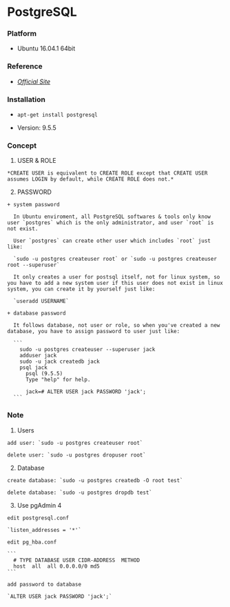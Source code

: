 # PostgreSQL

### Platform

  + Ubuntu 16.04.1 64bit
  
### Reference

  + [*Official Site*](https://www.postgresql.org/docs/9.5/)
  
### Installation

  + `apt-get install postgresql`
  
  + Version: 9.5.5

### Concept
  
  1. USER & ROLE    
    
    *CREATE USER is equivalent to CREATE ROLE except that CREATE USER assumes LOGIN by default, while CREATE ROLE does not.*
    
  2. PASSWORD
  
    + system password
      
      In Ubuntu enviroment, all PostgreSQL softwares & tools only know user `postgres` which is the only administrator, and user `root` is not exist.
      
      User `postgres` can create other user which includes `root` just like:
      
      `sudo -u postgres createuser root` or `sudo -u postgres createuser root --superuser`
      
      It only creates a user for postsql itself, not for linux system, so you have to add a new system user if this user does not exist in linux system, you can create it by yourself just like:
      
      `useradd USERNAME`
      
    + database password
    
      It follows database, not user or role, so when you've created a new database, you have to assign password to user just like:
    
      ```
        sudo -u postgres createuser --superuser jack
        adduser jack
        sudo -u jack createdb jack
        psql jack
          psql (9.5.5)
          Type "help" for help.

          jack=# ALTER USER jack PASSWORD 'jack';        
      ```

### Note

  1. Users

    add user: `sudo -u postgres createuser root`
    
    delete user: `sudo -u postgres dropuser root`
    
  2. Database
    
    create database: `sudo -u postgres createdb -O root test`
    
    delete database: `sudo -u postgres dropdb test`
    
  3. Use pgAdmin 4
  
    edit postgresql.conf
    
    `listen_addresses = '*'`
    
    edit pg_hba.conf
    
    ```
      # TYPE DATABASE USER CIDR-ADDRESS  METHOD
      host  all  all 0.0.0.0/0 md5
    ```

    add password to database
    
    `ALTER USER jack PASSWORD 'jack';`
